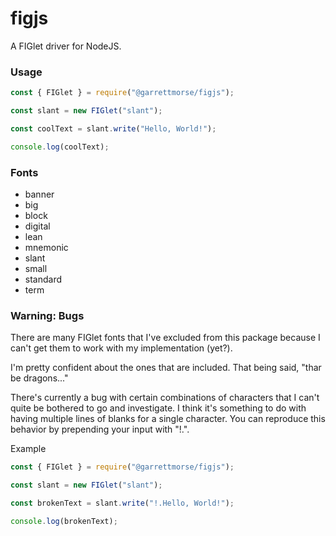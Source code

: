 # figjs

A FIGlet driver for NodeJS.

### Usage

```js
const { FIGlet } = require("@garrettmorse/figjs");

const slant = new FIGlet("slant");

const coolText = slant.write("Hello, World!");

console.log(coolText);
```

### Fonts
* banner
* big
* block
* digital
* lean
* mnemonic
* slant
* small
* standard
* term


### Warning: Bugs

There are many FIGlet fonts that I've excluded from this package because I can't get them to work with my implementation (yet?).

I'm pretty confident about the ones that are included. That being said, "thar be dragons..."

There's currently a bug with certain combinations of characters that I can't quite be bothered to go and investigate. I think it's something to do with having multiple lines of blanks for a single character. You can reproduce this behavior by prepending your input with "!.".

Example

```js
const { FIGlet } = require("@garrettmorse/figjs");

const slant = new FIGlet("slant");

const brokenText = slant.write("!.Hello, World!");

console.log(brokenText);
```
